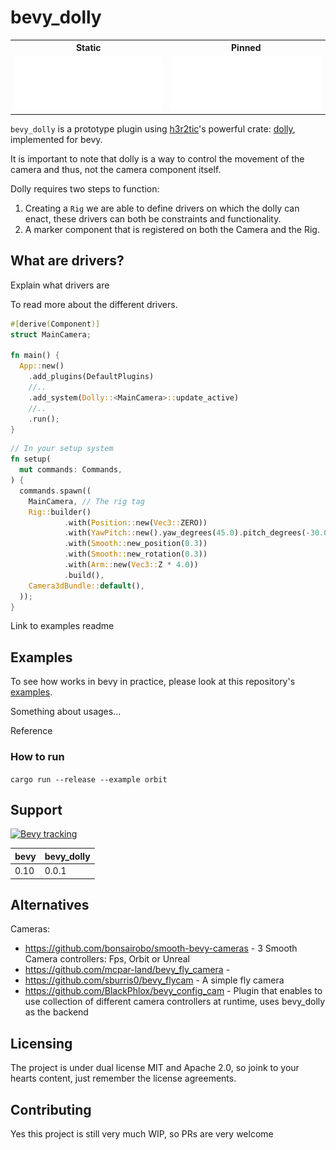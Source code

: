 <h1>bevy_dolly</h1>
</div>
<table>
  <tr>
    <th>Static</th>
    <th>Pinned</th>
  </tr>
  <tr>
    <td><a href="https://github.com/BlackPhlox/bevy_dolly"><img src="https://raw.githubusercontent.com/BlackPhlox/BlackPhlox/master/bevy_dolly_1.svg" alt="bevy dolly static"></a></td>
    <td><a href="https://github.com/BlackPhlox/bevy_dolly"><img src="https://raw.githubusercontent.com/BlackPhlox/BlackPhlox/master/bevy_dolly_dev_0.svg" alt="bevy dolly pinned"></a></td>
  </tr>
</table>

`bevy_dolly` is a prototype plugin using [h3r2tic](https://github.com/h3r2tic)'s powerful crate: [dolly](https://github.com/h3r2tic/dolly), implemented for bevy.<br/>

It is important to note that dolly is a way to control the movement of the camera and thus, not the camera component itself. </br>

Dolly requires two steps to function:
1. Creating a `Rig` we are able to define drivers on which the dolly can enact, these drivers can both be constraints and functionality.
2. A marker component that is registered on both the Camera and the Rig.

## What are drivers?

Explain what drivers are

To read more about the different drivers.

```rs
#[derive(Component)]
struct MainCamera;

fn main() {
  App::new()
    .add_plugins(DefaultPlugins)
    //..
    .add_system(Dolly::<MainCamera>::update_active)
    //..
    .run();
}
```

```rs
// In your setup system
fn setup(
  mut commands: Commands,
) {
  commands.spawn((
    MainCamera, // The rig tag
    Rig::builder()
            .with(Position::new(Vec3::ZERO))
            .with(YawPitch::new().yaw_degrees(45.0).pitch_degrees(-30.0))
            .with(Smooth::new_position(0.3))
            .with(Smooth::new_rotation(0.3))
            .with(Arm::new(Vec3::Z * 4.0))
            .build(),
    Camera3dBundle::default(),
  ));
}
```
Link to examples readme

## Examples

To see how works in bevy in practice, please look at this repository's [examples](/examples/).

Something about usages...

Reference 

### How to run

`cargo run --release --example orbit`

## Support
[![Bevy tracking](https://img.shields.io/badge/Bevy%20tracking-released%20version-lightblue)](https://github.com/bevyengine/bevy/blob/main/docs/plugins_guidelines.md#main-branch-tracking)

|bevy|bevy_dolly|
|---|---|
|0.10| 0.0.1 |

## Alternatives

Cameras:
- https://github.com/bonsairobo/smooth-bevy-cameras - 3 Smooth Camera controllers: Fps, Orbit or Unreal
- https://github.com/mcpar-land/bevy_fly_camera - 
- https://github.com/sburris0/bevy_flycam - A simple fly camera
- https://github.com/BlackPhlox/bevy_config_cam - Plugin that enables to use collection of different camera controllers at runtime, uses bevy_dolly as the backend

## Licensing
The project is under dual license MIT and Apache 2.0, so joink to your hearts content, just remember the license agreements.

## Contributing
Yes this project is still very much WIP, so PRs are very welcome
